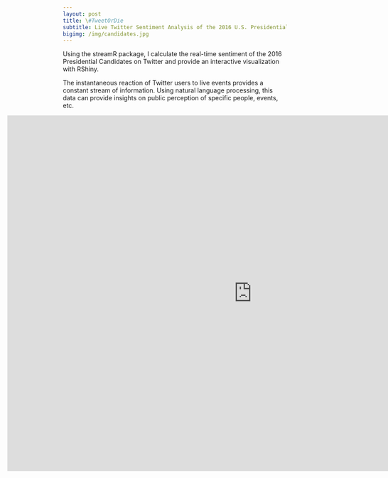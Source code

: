 ```yaml
---
layout: post
title: \#TweetOrDie
subtitle: Live Twitter Sentiment Analysis of the 2016 U.S. Presidential Candidates
bigimg: /img/candidates.jpg
---
```


Using the streamR package, I calculate the real-time sentiment of the 2016 Presidential Candidates on Twitter and provide an interactive visualization with RShiny.

The instantaneous reaction of Twitter users to live events provides a constant stream of information. Using natural language processing, this data can provide insights on public perception of specific people, events, etc.

<iframe id="Campaign" src="http://52.38.152.177:3838/Campaign/" style="border: none; width: 1100px; height:800px; margin-left:-125px" frameborder="0"></iframe>   
